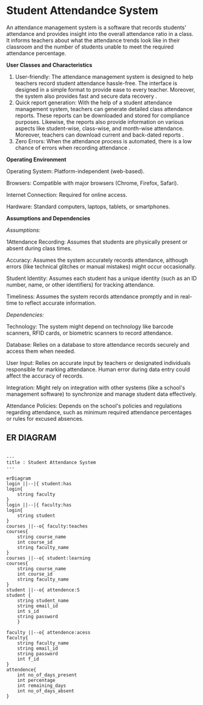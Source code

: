 # Student Attendandce System 
  
   An attendance management system is a software that records students’ attendance and provides insight into the overall attendance ratio in a class. It informs teachers about what the attendance trends look like in their classroom and the number of students unable to meet the required attendance percentage.
 
**User Classes and Characteristics**

1.	User-friendly: The attendance management system is designed to help teachers record student attendance hassle-free. The interface is designed in a simple format to provide ease to every teacher. Moreover, the system also provides fast and secure data recovery .
2.	Quick report generation: With the help of a student attendance management system, teachers can generate detailed class attendance reports. These reports can be downloaded and stored for compliance purposes. Likewise, the reports also provide information on various aspects like student-wise, class-wise, and month-wise attendance. Moreover, teachers can download current and back-dated reports .
3.	Zero Errors: When the attendance process is automated, there is a low chance of errors when recording attendance .

**Operating Environment**

Operating System: Platform-independent (web-based).

Browsers: Compatible with major browsers (Chrome, Firefox, Safari).

Internet Connection: Required for online access.

Hardware: Standard computers, laptops, tablets, or smartphones.

**Assumptions and Dependencies**

*Assumptions:*

1Attendance Recording: Assumes that students are physically present or absent during class times.

Accuracy: Assumes the system accurately records attendance, although errors (like technical glitches or manual mistakes) might occur occasionally.

Student Identity: Assumes each student has a unique identity (such as an ID number, name, or other identifiers) for tracking attendance.

Timeliness: Assumes the system records attendance promptly and in real-time to reflect accurate information.

*Dependencies:*

Technology: The system might depend on technology like barcode scanners, RFID cards, or biometric scanners to record attendance.

Database: Relies on a database to store attendance records securely and access them when needed.

User Input: Relies on accurate input by teachers or designated individuals responsible for marking attendance. Human error during data entry could affect the accuracy of records.

Integration: Might rely on integration with other systems (like a school's management software) to synchronize and manage student data effectively.

Attendance Policies: Depends on the school's policies and regulations regarding attendance, such as minimum required attendance percentages or rules for excused absences.

## ER DIAGRAM 
``` mermaid

---
title : Student Attendance System
---

erDiagram
login ||--|{ student:has
login{
    string faculty
}
login ||--|{ faculty:has
login{
    string student
}
courses ||--o{ faculty:teaches
courses{
    string course_name
    int course_id
    string faculty_name
}
courses ||--o{ student:learning
courses{
    string course_name
    int course_id
    string faculty_name
}
student ||--o{ attendence:S
student {
    string student_name
    string email_id
    int s_id
    string password
    }

faculty ||--o{ attendence:acess
faculty{
    string faculty_name
    string email_id
    string password
    int f_id
}
attendence{
    int no_of_days_present
    int percentage
    int remaining_days
    int no_of_days_absent
}
```

